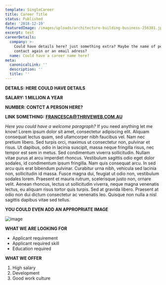 ```yaml
---
template: SingleCareer
title: Career Title
status: Published
date: '2018-12-19'
featuredImage: /images/uploads/architecture-building-business-256381.jpg
excerpt: test
careerDetails:
  company: >-
    Could have details here? just something extra? Maybe the name of person to
    contact again or an email adress?
  name: Could have a career name here?
meta:
  canonicalLink: ''
  description: ''
  title: ''
---
```


**DETAILS: HERE COULD HAVE DETAILS**

**SALARY: 1 MILLION A YEAR**

**NUMBER: CONTCT A PERSON HERE?**

**LINK SOMETHING:** [**FRANCESCA@THRIVEWEB.COM.AU**](mailto:francesca@thriveweb.com.au)

_Here you could have a welcome paragraph?_ If you need anything let me know! Lorem ipsum dolor sit amet, consectetur adipiscing elit. Aliquam consequat lectus quam, sed ullamcorper nibh faucibus vel. Nam nec pretium libero. Sed turpis orci, maximus ut consectetur non, pulvinar et risus. Ut dapibus, odio in lacinia suscipit, massa neque fringilla risus, nec tempor est sem in metus. Sed condimentum viverra sollicitudin. Nullam vitae purus at arcu imperdiet rhoncus. Vestibulum sagittis odio eget dolor sodales, id condimentum ipsum fringilla. Nam quis consequat arcu. In sed arcu quis erat bibendum pulvinar. Curabitur urna nibh, vehicula sed lacinia non, sollicitudin id massa. Fusce magna dui, feugiat ut odio non, vestibulum sodales lorem. Praesent et mauris rutrum, scelerisque justo non, ornare velit. Aenean rhoncus, lectus ut sollicitudin viverra, neque magna venenatis lectus, eu aliquam risus tortor quis turpis. Sed at gravida libero. Praesent at odio non dui dictum consectetur ac venenatis leo. Quisque non nulla a nisl sagittis dapibus vitae sed tellus.

**YOU COULD EVEN ADD AN APPROPRIATE IMAGE**

![image](/images/uploads/16-may.jpg)

**WHAT WE ARE LOOKING FOR**

- Applicant requirement
- Applicant required skill
- Education required

**WHAT WE OFFER**

1. High salary
2. Development
3. Good work culture
